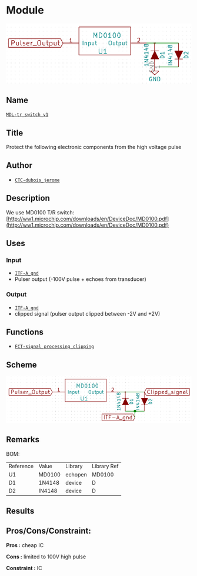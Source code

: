 # Module
![](viewme.png)

## Name
[`MDL-tr_switch_v1`]()

## Title
Protect the following electronic components from the high voltage pulse

## Author
* [`CTC-dubois_jerome`]()

## Description
We use MD0100 T/R switch:
[http://ww1.microchip.com/downloads/en/DeviceDoc/MD0100.pdf](http://ww1.microchip.com/downloads/en/DeviceDoc/MD0100.pdf)


## Uses
### Input
* [`ITF-A_gnd`]()
* Pulser output (-100V pulse + echoes from transducer)

### Output
* [`ITF-A_gnd`]()
* clipped signal (pulser output clipped between -2V and +2V)

## Functions
* [`FCT-signal_processing_clipping`]()

## Scheme
![](images/scheme.png)

## Remarks

BOM:

<table>
  <tr>
    <td>Reference</td>
    <td>Value</td>
    <td>Library</td>
    <td>Library Ref</td>
  </tr>
  <tr>
    <td>U1</td>
    <td>MD0100</td>
    <td>echopen</td>
    <td>MD0100</td>
  </tr>
  <tr>
    <td>D1</td>
    <td>1N4148</td>
    <td>device</td>
    <td>D</td>
  </tr>
  <tr>
    <td>D2</td>
    <td>IN4148</td>
    <td>device</td>
    <td>D</td>
  </tr>
</table>


## Results

## Pros/Cons/Constraint: 

**Pros :** cheap IC

**Cons :** limited to 100V high pulse

**Constraint :** IC

